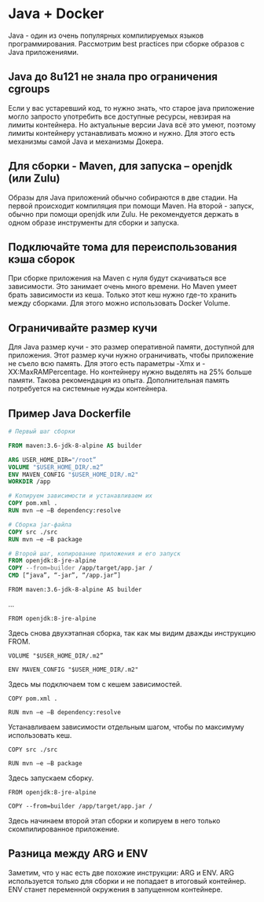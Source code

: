 # Java + Docker
Java - один из очень популярных компилируемых языков программирования. Рассмотрим best practices при сборке образов с Java приложениями.

## Java до 8u121 не знала про ограничения cgroups

Если у вас устаревший код, то нужно знать, что старое java приложение могло запросто употребить все доступные ресурсы, невзирая на лимиты контейнера.
Но актуальные версии Java всё это умеют, поэтому лимиты контейнеру устанавливать можно и нужно. Для этого есть механизмы самой Java и механизмы Докера.

## Для сборки - Maven, для запуска – openjdk (или Zulu)

Образы для Java приложений обычно собираются в две стадии. На первой происходит компиляция при помощи Maven. На второй - запуск, обычно при помощи openjdk или Zulu. Не рекомендуется держать в одном образе инструменты для сборки и запуска.

## Подключайте тома для переиспользования кэша сборок

При сборке приложения на Maven с нуля будут скачиваться все зависимости. Это занимает очень много времени.
Но Maven умеет брать зависимости из кеша. Только этот кеш нужно где-то хранить между сборками. Для этого можно использовать Docker Volume.

## Ограничивайте размер кучи

Для Java размер кучи - это размер оперативной памяти, доступной для приложения. Этот размер кучи нужно ограничивать, чтобы приложение не съело всю память. Для этого есть параметры -Xmx и -XX:MaxRAMPercentage.
Но контейнеру нужно выделять на 25% больше памяти. Такова рекомендация из опыта. Дополнительная память потребуется на системные нужды контейнера.

## Пример Java Dockerfile

```dockerfile
# Первый шаг сборки

FROM maven:3.6-jdk-8-alpine AS builder

ARG USER_HOME_DIR="/root”
VOLUME "$USER_HOME_DIR/.m2”
ENV MAVEN_CONFIG "$USER_HOME_DIR/.m2"
WORKDIR /app

# Копируем зависимости и устанавливаем их
COPY pom.xml .
RUN mvn –e –B dependency:resolve

# Сборка jar-файла
COPY src ./src
RUN mvn –e –B package

# Второй шаг, копирование приложения и его запуск
FROM openjdk:8-jre-alpine
COPY --from=builder /app/target/app.jar /
CMD [“java”, “-jar”, “/app.jar”]
```

`FROM maven:3.6-jdk-8-alpine AS builder`

...

`FROM openjdk:8-jre-alpine`

Здесь снова двухэтапная сборка, так как мы видим дважды инструкцию FROM.

`VOLUME "$USER_HOME_DIR/.m2”`

`ENV MAVEN_CONFIG "$USER_HOME_DIR/.m2"`

Здесь мы подключаем том с кешем зависимостей.

`COPY pom.xml .`

`RUN mvn –e –B dependency:resolve`

Устанавливаем зависимости отдельным шагом, чтобы по максимуму использовать кеш.

`COPY src ./src`

`RUN mvn –e –B package`

Здесь запускаем сборку.

`FROM openjdk:8-jre-alpine`

`COPY --from=builder /app/target/app.jar /`

Здесь начинаем второй этап сборки и копируем в него только скомпилированное приложение.

## Разница между ARG и ENV

Заметим, что у нас есть две похожие инструкции: ARG и ENV.
ARG используется только для сборки и не попадает в итоговый контейнер.
ENV станет переменной окружения в запущенном контейнере.